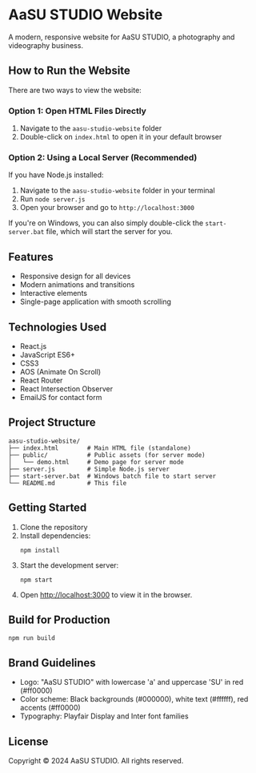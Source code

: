 # AaSU STUDIO Website

A modern, responsive website for AaSU STUDIO, a photography and videography business.

## How to Run the Website

There are two ways to view the website:

### Option 1: Open HTML Files Directly

1. Navigate to the `aasu-studio-website` folder
2. Double-click on `index.html` to open it in your default browser

### Option 2: Using a Local Server (Recommended)

If you have Node.js installed:

1. Navigate to the `aasu-studio-website` folder in your terminal
2. Run `node server.js`
3. Open your browser and go to `http://localhost:3000`

If you're on Windows, you can also simply double-click the `start-server.bat` file, which will start the server for you.

## Features

- Responsive design for all devices
- Modern animations and transitions
- Interactive elements
- Single-page application with smooth scrolling

## Technologies Used

- React.js
- JavaScript ES6+
- CSS3
- AOS (Animate On Scroll)
- React Router
- React Intersection Observer
- EmailJS for contact form

## Project Structure

```
aasu-studio-website/
├── index.html        # Main HTML file (standalone)
├── public/           # Public assets (for server mode)
│   └── demo.html     # Demo page for server mode
├── server.js         # Simple Node.js server
├── start-server.bat  # Windows batch file to start server
└── README.md         # This file
```

## Getting Started

1. Clone the repository
2. Install dependencies:
   ```
   npm install
   ```
3. Start the development server:
   ```
   npm start
   ```
4. Open [http://localhost:3000](http://localhost:3000) to view it in the browser.

## Build for Production

```
npm run build
```

## Brand Guidelines

- Logo: "AaSU STUDIO" with lowercase 'a' and uppercase 'SU' in red (#ff0000)
- Color scheme: Black backgrounds (#000000), white text (#ffffff), red accents (#ff0000)
- Typography: Playfair Display and Inter font families

## License

Copyright © 2024 AaSU STUDIO. All rights reserved. 